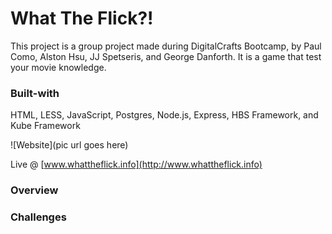 # What The Flick?!
This project is a group project made during DigitalCrafts Bootcamp, by Paul Como,
Alston Hsu, JJ Spetseris, and George Danforth. It is a game that test your movie
knowledge.

### Built-with
HTML, LESS, JavaScript, Postgres, Node.js, Express, HBS Framework, and Kube Framework


![Website](pic url goes here)

Live @ [www.whattheflick.info](http://www.whattheflick.info)

### Overview

### Challenges
